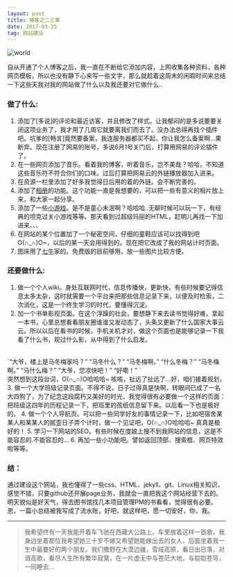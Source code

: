 ```yaml
---
layout: post
title: 博客之二三事
date: 2017-03-25
tag: 网站建设
---
```


![world](https://robotkang-1257995526.cos.ap-chengdu.myqcloud.com/2017-03-25.png)

自从开通了个人博客之后，我一直在不断给它添加内容，上网收集各种资料，各种网页模板，所以也没有静下心来写一些文字，那么就趁着这周末的闲暇时间来总结一下这些天我对我的网站做了什么以及我还要对它做什么..
<br>

### 做了什么:

 1. 添加了[多说]的评论和最近访客，并且修改了样式。让我郁闷的是多说要要关闭这项业务了，我才用了几周它就要离我们而去了。没办法总得再找个插件吧。坑爹的[畅言]竟然要备案，我连服务器都买不起，你让我怎么备案啊...果断弃。现在注册了网易的账号，多说6月1号关门后，打算用网易的评论插件了。
 2. 在一些网页添加了音乐。看着我的博客，听着音乐，岂不美哉？哈哈，不知道这些音乐符不符合你们的口味。过后打算把网易云的外链播放器加入进来。
 3. 在资源一栏里添加了好多我觉得日后用的着的外链。会不断完善的。
 4. 添加了[相册](https://robotkang.cc/photos/)的功能。这个功能一直是我想要的，可以把一些有意义的相片放上来，和大家一起分享。
 5. 添加了一些[小游戏](https://robotkang.cc/ziyuan/)。是不是童心未泯啊？哈哈哈..无聊时候可以玩一下，有经典的坦克过关小游戏等等。那天看到过超级玛丽的HTML，赶明儿再找一下加进来、、、
 6. 在网站的某个位置加了一个秘密空间，仔细的童鞋应该可以找得到吧O(∩_∩)O~，以后的某一天会用得到的。现在把它改成了我的网站计时页面。
 7. 图床用了[七牛](https://portal.qiniu.com/signup?code=3lfl9quhqj902)家的。免费版的目前够用，放一些图片比较方便。

### 还要做什么:
 1. 做一个个人wiki。身处互联网时代，信息传播快，更新快，有些时候要记得信息太多太杂，这时就需要一个平台来把那些信息记录下来，以便及时检索，二次消化，这是一个终生学习的时代，要懂得沉淀。
 2. 加一个书单影视页面。在这个浮躁的社会，要想静下来去读书觉得好难，拿起一本书，心里总想看看朋友圈谁谁又发动态了，头条又更新了什么国家大事云云。所以以后在看书的时候，手机关机才对，做这个页面也是能够记录一下我看了什么书，观过什么影，从中得到了什么启发。
<br>
  `“大爷，楼上是马冬梅家吗？” “马冬什么？” “马冬梅啊。” “什么冬梅？” “马冬梅啊。” “马什么梅？” “大爷，您凉快吧！”
 “好嘞！” `
 <br>突然想到这段台词，O(∩_∩)O哈哈哈~ 咳咳，扯远了扯远了...好，咱们接着规划，
3. 做一个大学班级记录页面。不得不说，日子过得真是快啊，转眼间已成了一名大四狗了，为了纪念这段腐朽又美好的时光，我觉得很有必要做一个这样的页面：把班级这四年的历程记录一下，把班里的孩纸信息留下来。以后看一下也是极好的。
4. 做一个个人导航页。可以把一些同学好友的事情记录一下，比如吧宿舍某某人和某某人的腻歪日子弄个计时，做一个见证吧，O(∩_∩)O哈哈哈~ 真真是极好的！
5. 学习一下网站的SEO。有些时候在度娘上搜不到我网站的信息，这是不能容忍的.不能容忍的...
6. 再加一些小功能吧。譬如返回顶部、搜索框、网页特效啦等等。

### 结：
通过建设这个网站，我也懂得了一些css、HTML、jekyll、git、Linux相关知识，感觉不错，只要github还开展page业务，我就会一直把我这个网站经营下去的。
<br>明天貌似是好天气，得去图书馆找几本项目管理PM的书看看，觉得很有必要。
<br>
恩，一篇小总结被我写成了流水账，好吧，就这样吧，愿一切安好，你，我。
    
----------
> 我希望终有一天我能开着车飞驰在西藏大公路上，车里放着这样一首歌，我身边坐着那位我希望她三十岁不嫁又希望她能嫁出去的女人，后面坐着我一生中最要好的两个朋友。我们撒野在大漠边疆，雪域高原，看日出日落，对酒高歌，看尽人生所有繁华寂寞，在一片虚无中与苍茫大地，与皑皑苍穹，一同睡去...
<br>

